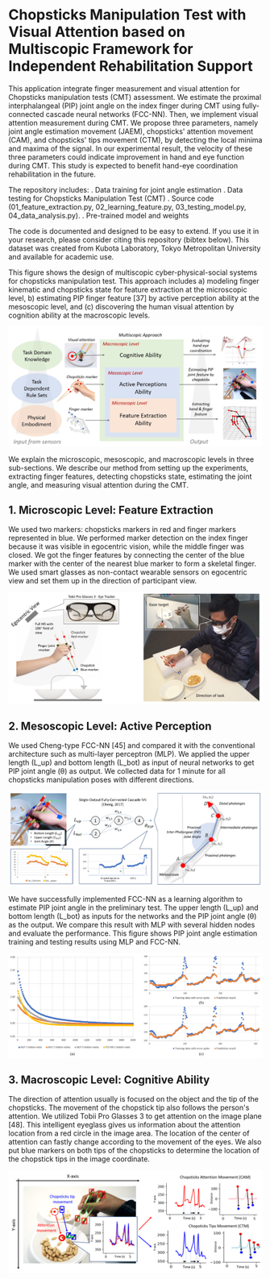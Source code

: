 # Chopsticks Manipulation Test with Visual Attention based on Multiscopic Framework for Independent Rehabilitation Support

This application integrate finger measurement and visual attention for Chopsticks manipulation tests (CMT) assessment. We estimate the proximal interphalangeal (PIP) joint angle on the index finger during CMT using fully-connected cascade neural networks (FCC-NN). Then, we implement visual attention measurement during CMT. We propose three parameters, namely joint angle estimation movement (JAEM), chopsticks' attention movement (CAM), and chopsticks' tips movement (CTM), by detecting the local minima and maxima of the signal. In our experimental result, the velocity of these three parameters could indicate improvement in hand and eye function during CMT. This study is expected to benefit hand-eye coordination rehabilitation in the future.

The repository includes:
. Data training for joint angle estimation
. Data testing for Chopsticks Manipulation Test (CMT)
. Source code (01_feature_extraction.py, 02_learning_feature.py, 03_testing_model.py, 04_data_analysis.py).
. Pre-trained model and weights

The code is documented and designed to be easy to extend. If you use it in your research, please consider citing this repository (bibtex below). This dataset was created from Kubota Laboratory, Tokyo Metropolitan University and available for academic use. 


This figure shows the design of multiscopic cyber-physical-social systems for chopsticks manipulation test. This approach includes a) modeling finger kinematic and chopsticks state for feature extraction at the microscopic level, b) estimating PIP finger feature  [37] by active perception ability at the mesoscopic level, and (c) discovering the human visual attention by cognition ability at the macroscopic levels. 

![alt text](https://github.com/anom-tmu/cmt-attention/blob/main/pic_multiscopic.jpg)

We explain the microscopic, mesoscopic, and macroscopic levels in three sub-sections. We describe our method from setting up the experiments, extracting finger features, detecting chopsticks state, estimating the joint angle, and measuring visual attention during the CMT.


## 1. Microscopic Level: Feature Extraction

We used two markers: chopsticks markers in red and finger markers represented in blue. We performed marker detection on the index finger because it was visible in egocentric vision, while the middle finger was closed. We got the finger features by connecting the center of the blue marker with the center of the nearest blue marker to form a skeletal finger. We used smart glasses as non-contact wearable sensors on egocentric view and set them up in the direction of participant view. 

![alt text](https://github.com/anom-tmu/cmt-attention/blob/main/pic_installation.jpg)


## 2. Mesoscopic Level: Active Perception

We used Cheng-type FCC-NN [45] and compared it with the conventional architecture such as multi-layer perceptron (MLP). We applied the upper length (L_up) and bottom length (L_bot) as input of neural networks to get PIP joint angle (θ) as output. We collected data for 1 minute for all chopsticks manipulation poses with different directions. 

![alt text](https://github.com/anom-tmu/cmt-attention/blob/main/pic_joint_angle_estimation.jpg)

We have successfully implemented FCC-NN as a learning algorithm to estimate PIP joint angle in the preliminary test. The upper length (L_up) and bottom length (L_bot) as inputs for the networks and the PIP joint angle (θ) as the output. We compare this result with MLP with several hidden nodes and evaluate the performance. This figure shows PIP joint angle estimation training and testing results using MLP and FCC-NN. 

![alt text](https://github.com/anom-tmu/cmt-attention/blob/main/pic_graph.jpg)

## 3. Macroscopic Level: Cognitive Ability

The direction of attention usually is focused on the object and the tip of the chopsticks. The movement of the chopstick tip also follows the person's attention. We utilized Tobii Pro Glasses 3 to get attention on the image plane [48]. This intelligent eyeglass gives us information about the attention location from a red circle in the image area. The location of the center of attention can fastly change according to the movement of the eyes. We also put blue markers on both tips of the chopsticks to determine the location of the chopstick tips in the image coordinate. 

![alt text](https://github.com/anom-tmu/cmt-attention/blob/main/pic_eye_tracking.jpg)


